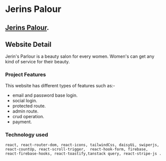 # Jerins Palour

## [Jerins Palour](https://jerins-palour-bc261.web.app/our-team).

## Website Detail

Jerin's Parlour is a beauty salon for every women. Women's can get any kind of service for their beauty.

### Project Features

This website has different types of features such as:-

- email and password base login.
- social login.
- protected route.
- admin route.
- crud operation.
- payment.

### Technology used

```
react, react-router-dom, react-icons, tailwindCss, daisyUi, swiperjs, react-countUp, react-scroll-trigger,  react-hook-form, firebase, react-firebase-hooks, react-toastify,tanstack query, react-stripe-js .

```
